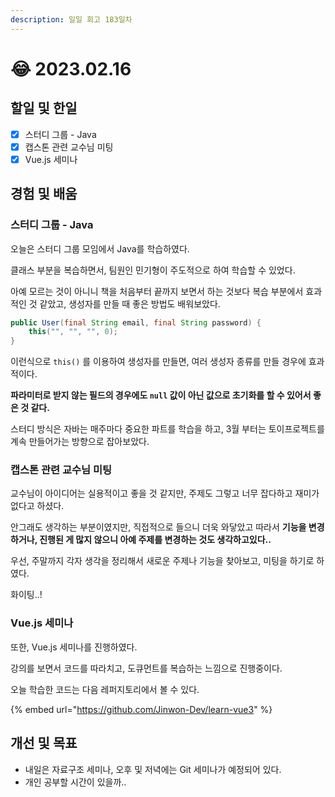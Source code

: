 ```yaml
---
description: 일일 회고 183일차
---
```


# 😂 2023.02.16

## 할일 및 한일&#x20;

* [x] 스터디 그룹 - Java&#x20;
* [x] 캡스톤 관련 교수님 미팅&#x20;
* [x] Vue.js 세미나&#x20;

## 경험 및 배움&#x20;

### 스터디 그룹 - Java&#x20;

오늘은 스터디 그룹 모임에서 Java를 학습하였다.

클래스 부분을 복습하면서, 팀원인 민기형이 주도적으로 하여 학습할 수 있었다.

아예 모르는 것이 아니니 책을 처음부터 끝까지 보면서 하는 것보다 복습 부분에서 효과적인 것 같았고, 생성자를 만들 때 좋은 방법도 배워보았다.

```java
public User(final String email, final String password) {
    this("", "", "", 0);
}
```

이런식으로 `this()` 를 이용하여 생성자를 만들면, 여러 생성자 종류를 만들 경우에 효과적이다.

**파라미터로 받지 않는 필드의 경우에도 `null` 값이 아닌 값으로 초기화를 할 수 있어서 좋은 것 같다.**

스터디 방식은 자바는 매주마다 중요한 파트를 학습을 하고, 3월 부터는 토이프로젝트를 계속 만들어가는 방향으로 잡아보았다.

### 캡스톤 관련 교수님 미팅&#x20;

교수님이 아이디어는 실용적이고 좋을 것 같지만, 주제도 그렇고 너무 잡다하고 재미가 없다고 하셨다.

안그래도 생각하는 부분이였지만, 직접적으로 들으니 더욱 와닿았고 따라서 **기능을 변경하거나, 진행된 게 많지 않으니 아예 주제를 변경하는 것도 생각하고있다..**

우선, 주말까지 각자 생각을 정리해서 새로운 주제나 기능을 찾아보고, 미팅을 하기로 하였다.

화이팅..!

### Vue.js 세미나&#x20;

또한, Vue.js 세미나를 진행하였다.

강의를 보면서 코드를 따라치고, 도큐먼트를 복습하는 느낌으로 진행중이다.

오늘 학습한 코드는 다음 레퍼지토리에서 볼 수 있다.

{% embed url="https://github.com/Jinwon-Dev/learn-vue3" %}

## 개선 및 목표&#x20;

* 내일은 자료구조 세미나, 오후 및 저녁에는 Git 세미나가 예정되어 있다.&#x20;
* 개인 공부할 시간이 있을까..&#x20;
